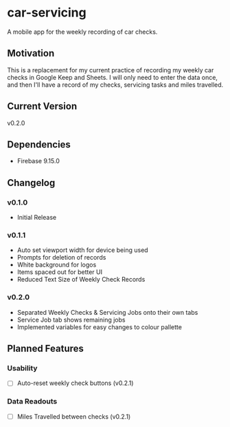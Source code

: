 # car-servicing
A mobile app for the weekly recording of car checks.
## Motivation
This is a replacement for my current practice of recording my weekly car checks in Google Keep and Sheets.  I will only need to enter the data once, and then I'll have a record of my checks, servicing tasks and miles travelled.
## Current Version
v0.2.0
## Dependencies
- Firebase 9.15.0
## Changelog
### v0.1.0
- Initial Release
### v0.1.1
- Auto set viewport width for device being used
- Prompts for deletion of records
- White background for logos
- Items spaced out for better UI
- Reduced Text Size of Weekly Check Records
### v0.2.0
- Separated Weekly Checks & Servicing Jobs onto their own tabs
- Service Job tab shows remaining jobs
- Implemented variables for easy changes to colour pallette
## Planned Features
### Usability
- [ ] Auto-reset weekly check buttons (v0.2.1)
### Data Readouts
- [ ] Miles Travelled between checks (v0.2.1)
